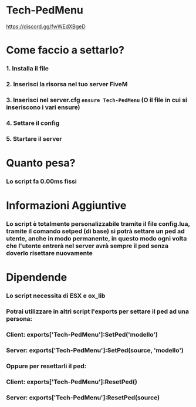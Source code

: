 # Tech-PedMenu

https://discord.gg/fwWEdXBgeD


# Come faccio a settarlo?
### 1. Installa il file
### 2. Inserisci la risorsa nel tuo server FiveM
### 3. Inserisci nel server.cfg `ensure Tech-PedMenu` (O il file in cui si inseriscono i vari ensure)
### 4. Settare il config
### 5. Startare il server


# Quanto pesa?
### Lo script fa 0.00ms fissi

# Informazioni Aggiuntive
### Lo script è totalmente personalizzabile tramite il file config.lua, tramite il comando setped (di base) si potrà settare un ped ad utente, anche in modo permanente, in questo modo ogni volta che l'utente entrerà nel server avrà sempre il ped senza doverlo risettare nuovamente

# Dipendende
### Lo script necessita di ESX e ox_lib

### Potrai utilizzare in altri script l'exports per settare il ped ad una persona:

### Client: exports['Tech-PedMenu']:SetPed('modello')

### Server: exports['Tech-PedMenu']:SetPed(source, 'modello')


### Oppure per resettarli il ped:

### Client: exports['Tech-PedMenu']:ResetPed()

### Server: exports['Tech-PedMenu']:ResetPed(source)

